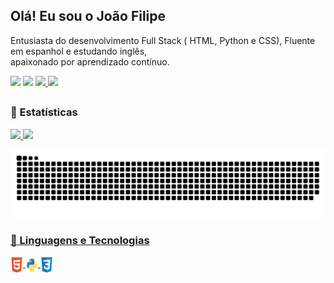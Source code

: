 ## Olá! Eu sou o João Filipe

<div class="bio">
  <p>Entusiasta do desenvolvimento Full Stack ( HTML,  Python e CSS), Fluente em espanhol e estudando inglês,<br>
    apaixonado por aprendizado contínuo. </p>
</div>

<div class="sociais">
  <a href="https://www.youtube.com/@Pudim_God_PvP" target="_blank"><img src="https://img.shields.io/badge/YouTube-FF0000?style=for-the-badge&logo=youtube&logoColor=white" target="_blank"></a>
  <a href="https://www.instagram.com/joao_fl_015/" target="_blank"><img src="https://img.shields.io/badge/-Instagram-%23E4405F?style=for-the-badge&logo=instagram&logoColor=white" target="_blank"></a>
  <a href="https://discord.com/channels/886368488631988244/997083821046497300" target="_blank"><img src="https://img.shields.io/badge/Discord-7289DA?style=for-the-badge&logo=discord&logoColor=white" target="_blank">
  </a> 
  <a href = "mailto:joaofilipeleandrodossantos9@mail.com"><img src="https://img.shields.io/badge/-Gmail-%23333?style=for-the-badge&logo=gmail&logoColor=white" target="_blank"></a>
</div>

##

<div class="estatistica">
  <h3>🤖 Estatísticas</h3>
  <a href="https://github.com/Filiple15">
  <img height="160em" src="https://github-readme-stats.vercel.app/api?username=Filiple15&show_icons=true&theme=gruvbox&include_all_commits=true&count_private=true"/>
  <img height="160em" src="https://github-readme-stats.vercel.app/api/top-langs/?username=Filiple15&layout=compact&langs_count=16&theme=gruvbox"/>
</div>
    
![GitHub Snake](https://github.com/Platane/snk/raw/output/github-contribution-grid-snake.svg)

<div style="display: inline_block"; class="tecnologias">
  <h3>🤖 Linguagens e Tecnologias</h3>
  <img align="center" alt="Rafa-HTML" height="25" width="20" src="https://raw.githubusercontent.com/devicons/devicon/master/icons/html5/html5-original.svg">
  <img align="center" alt="Rafa-Python" height="25" width="20" src="https://raw.githubusercontent.com/devicons/devicon/master/icons/python/python-original.svg">
  <img align="center" alt="Rafa-CSS" height="25" width="20" src="https://raw.githubusercontent.com/devicons/devicon/master/icons/css3/css3-original.svg">
</div>


